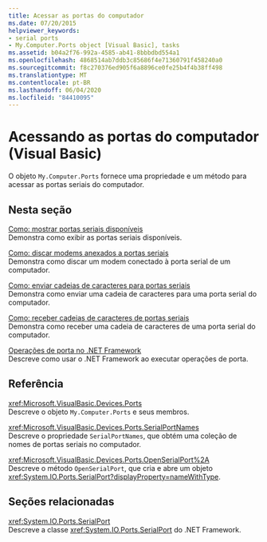 ```yaml
---
title: Acessar as portas do computador
ms.date: 07/20/2015
helpviewer_keywords:
- serial ports
- My.Computer.Ports object [Visual Basic], tasks
ms.assetid: b04a2f76-992a-4585-ab41-8bbbdbd554a1
ms.openlocfilehash: 4868514ab7ddb3c85686f4e71360791f458240a0
ms.sourcegitcommit: f8c270376ed905f6a8896ce0fe25b4f4b38ff498
ms.translationtype: MT
ms.contentlocale: pt-BR
ms.lasthandoff: 06/04/2020
ms.locfileid: "84410095"
---
```

# <a name="accessing-the-computers-ports-visual-basic"></a>Acessando as portas do computador (Visual Basic)

O objeto `My.Computer.Ports` fornece uma propriedade e um método para acessar as portas seriais do computador.  
  
## <a name="in-this-section"></a>Nesta seção  

 [Como: mostrar portas seriais disponíveis](how-to-show-available-serial-ports.md)  
 Demonstra como exibir as portas seriais disponíveis.  
  
 [Como: discar modems anexados a portas seriais](how-to-dial-modems-attached-to-serial-ports.md)  
 Demonstra como discar um modem conectado à porta serial de um computador.  
  
 [Como: enviar cadeias de caracteres para portas seriais](how-to-send-strings-to-serial-ports.md)  
 Demonstra como enviar uma cadeia de caracteres para uma porta serial do computador.  
  
 [Como: receber cadeias de caracteres de portas seriais](how-to-receive-strings-from-serial-ports.md)  
 Demonstra como receber uma cadeia de caracteres de uma porta serial do computador.  
  
 [Operações de porta no .NET Framework](port-operations-in-the-net-framework.md)  
 Descreve como usar o .NET Framework ao executar operações de porta.  
  
## <a name="reference"></a>Referência  

 <xref:Microsoft.VisualBasic.Devices.Ports>  
 Descreve o objeto `My.Computer.Ports` e seus membros.  
  
 <xref:Microsoft.VisualBasic.Devices.Ports.SerialPortNames>  
 Descreve o propriedade `SerialPortNames`, que obtém uma coleção de nomes de portas seriais no computador.  
  
 <xref:Microsoft.VisualBasic.Devices.Ports.OpenSerialPort%2A>  
 Descreve o método `OpenSerialPort`, que cria e abre um objeto <xref:System.IO.Ports.SerialPort?displayProperty=nameWithType>.  
  
## <a name="related-sections"></a>Seções relacionadas  

 <xref:System.IO.Ports.SerialPort>  
 Descreve a classe <xref:System.IO.Ports.SerialPort> do .NET Framework.
